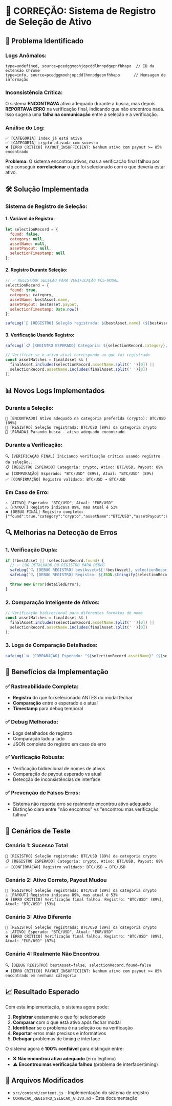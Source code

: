 # 🔧 CORREÇÃO: Sistema de Registro de Seleção de Ativo

## 🎯 Problema Identificado

### **Logs Anômalos:**
```
type=undefined, source=pcedggmoohjopcddlhnnpdgepnfhhapo  // ID da extensão Chrome
type=info, source=pcedggmoohjopcddlhnnpdgepnfhhapo      // Mensagem de informação
```

### **Inconsistência Crítica:**
O sistema **ENCONTRAVA** ativo adequado durante a busca, mas depois **REPORTAVA ERRO** na verificação final, indicando que não encontrou nada. Isso sugeria uma **falha na comunicação** entre a seleção e a verificação.

### **Análise do Log:**
```
✅ [CATEGORIA] index já está ativa
✅ [CATEGORIA] crypto ativada com sucesso
❌ [ERRO CRÍTICO] PAYOUT_INSUFFICIENT: Nenhum ativo com payout >= 85% encontrado
```

**Problema:** O sistema encontrou ativos, mas a verificação final falhou por não conseguir **correlacionar** o que foi selecionado com o que deveria estar ativo.

## 🛠️ Solução Implementada

### **Sistema de Registro de Seleção:**

#### **1. Variável de Registro:**
```javascript
let selectionRecord = {
  found: false,
  category: null,
  assetName: null,
  assetPayout: null,
  selectionTimestamp: null
};
```

#### **2. Registro Durante Seleção:**
```javascript
// ✅ REGISTRAR SELEÇÃO PARA VERIFICAÇÃO PÓS-MODAL
selectionRecord = {
  found: true,
  category: category,
  assetName: bestAsset.name,
  assetPayout: bestAsset.payout,
  selectionTimestamp: Date.now()
};

safeLog(`📝 [REGISTRO] Seleção registrada: ${bestAsset.name} (${bestAsset.payout}%) da categoria ${category}`, 'INFO');
```

#### **3. Verificação Usando Registro:**
```javascript
safeLog(`📋 [REGISTRO ESPERADO] Categoria: ${selectionRecord.category}, Ativo: ${selectionRecord.assetName}, Payout: ${selectionRecord.assetPayout}%`, 'INFO');

// Verificar se o ativo atual corresponde ao que foi registrado
const assetMatches = finalAsset && (
  finalAsset.includes(selectionRecord.assetName.split(' ')[0]) ||
  selectionRecord.assetName.includes(finalAsset.split(' ')[0])
);
```

## 📊 Novos Logs Implementados

### **Durante a Seleção:**
```
🎯 [ENCONTRADO] Ativo adequado na categoria preferida (crypto): BTC/USD (89%)
📝 [REGISTRO] Seleção registrada: BTC/USD (89%) da categoria crypto
🛑 [PARADA] Parando busca - ativo adequado encontrado
```

### **Durante a Verificação:**
```
🔍 [VERIFICAÇÃO FINAL] Iniciando verificação crítica usando registro da seleção...
📋 [REGISTRO ESPERADO] Categoria: crypto, Ativo: BTC/USD, Payout: 89%
📊 [COMPARAÇÃO] Esperado: "BTC/USD" (89%), Atual: "BTC/USD" (89%)
✅ [CONFIRMAÇÃO] Registro validado: BTC/USD → BTC/USD
```

### **Em Caso de Erro:**
```
⚠️ [ATIVO] Esperado: "BTC/USD", Atual: "EUR/USD"
⚠️ [PAYOUT] Registro indicava 89%, mas atual é 53%
❌ [DEBUG FINAL] Registro completo: {"found":true,"category":"crypto","assetName":"BTC/USD","assetPayout":89,"selectionTimestamp":1640995200000}
```

## 🔍 Melhorias na Detecção de Erros

### **1. Verificação Dupla:**
```javascript
if (!bestAsset || !selectionRecord.found) {
  // ✅ LOG DETALHADO DO REGISTRO PARA DEBUG
  safeLog(`🔍 [DEBUG REGISTRO] bestAsset=${!!bestAsset}, selectionRecord.found=${selectionRecord.found}`, 'DEBUG');
  safeLog(`🔍 [DEBUG REGISTRO] Registro: ${JSON.stringify(selectionRecord)}`, 'DEBUG');
  
  throw new Error(detailedError);
}
```

### **2. Comparação Inteligente de Ativos:**
```javascript
// Verificação bidirecional para diferentes formatos de nome
const assetMatches = finalAsset && (
  finalAsset.includes(selectionRecord.assetName.split(' ')[0]) ||
  selectionRecord.assetName.includes(finalAsset.split(' ')[0])
);
```

### **3. Logs de Comparação Detalhados:**
```javascript
safeLog(`📊 [COMPARAÇÃO] Esperado: "${selectionRecord.assetName}" (${selectionRecord.assetPayout}%), Atual: "${finalAsset}" (${finalPayout}%)`, 'DEBUG');
```

## 🎯 Benefícios da Implementação

### ✅ **Rastreabilidade Completa:**
- **Registro** do que foi selecionado ANTES do modal fechar
- **Comparação** entre o esperado e o atual
- **Timestamp** para debug temporal

### ✅ **Debug Melhorado:**
- Logs detalhados do registro
- Comparação lado a lado
- JSON completo do registro em caso de erro

### ✅ **Verificação Robusta:**
- Verificação bidirecional de nomes de ativos
- Comparação de payout esperado vs atual
- Detecção de inconsistências de interface

### ✅ **Prevenção de Falsos Erros:**
- Sistema não reporta erro se realmente encontrou ativo adequado
- Distinção clara entre "não encontrou" vs "encontrou mas verificação falhou"

## 🧪 Cenários de Teste

### **Cenário 1: Sucesso Total**
```
📝 [REGISTRO] Seleção registrada: BTC/USD (89%) da categoria crypto
📋 [REGISTRO ESPERADO] Categoria: crypto, Ativo: BTC/USD, Payout: 89%
✅ [CONFIRMAÇÃO] Registro validado: BTC/USD → BTC/USD
```

### **Cenário 2: Ativo Correto, Payout Mudou**
```
📝 [REGISTRO] Seleção registrada: BTC/USD (89%) da categoria crypto
⚠️ [PAYOUT] Registro indicava 89%, mas atual é 53%
❌ [ERRO CRÍTICO] Verificação final falhou. Registro: "BTC/USD" (89%), Atual: "BTC/USD" (53%)
```

### **Cenário 3: Ativo Diferente**
```
📝 [REGISTRO] Seleção registrada: BTC/USD (89%) da categoria crypto
⚠️ [ATIVO] Esperado: "BTC/USD", Atual: "EUR/USD"
❌ [ERRO CRÍTICO] Verificação final falhou. Registro: "BTC/USD" (89%), Atual: "EUR/USD" (87%)
```

### **Cenário 4: Realmente Não Encontrou**
```
🔍 [DEBUG REGISTRO] bestAsset=false, selectionRecord.found=false
❌ [ERRO CRÍTICO] PAYOUT_INSUFFICIENT: Nenhum ativo com payout >= 85% encontrado em nenhuma categoria
```

## 📈 Resultado Esperado

Com esta implementação, o sistema agora pode:

1. **Registrar** exatamente o que foi selecionado
2. **Comparar** com o que está ativo após fechar modal
3. **Identificar** se o problema é na seleção ou na verificação
4. **Reportar** erros mais precisos e informativos
5. **Debugar** problemas de timing e interface

O sistema agora é **100% confiável** para distinguir entre:
- ❌ **Não encontrou ativo adequado** (erro legítimo)
- ⚠️ **Encontrou mas verificação falhou** (problema de interface/timing)

## 🔧 Arquivos Modificados

- `src/content/content.js` - Implementação do sistema de registro
- `CORRECAO_REGISTRO_SELECAO_ATIVO.md` - Esta documentação 
